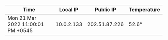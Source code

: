 | Time     | Local IP | Public IP | Temperature |
| ----------- | ----------- | ----------- | ----------- |
| Mon 21 Mar 2022 11:00:01 PM +0545      | 10.0.2.133     | 202.51.87.226  | 52.6° |
